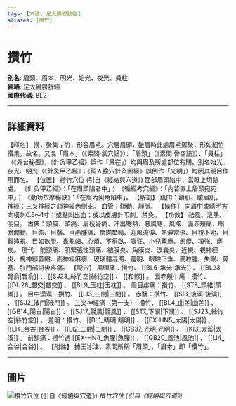 ```yaml
---
tags: [穴道, 足太陽膀胱經]
aliases: [攢竹]
---
```


# 攢竹

**別名**: 眉頭、眉本、明光、始光、夜光、員柱  
**經絡**: 足太陽膀胱經  
**國際代碼**: BL2  

---

## 詳細資料
【釋名】
攢，聚集；竹，形容眉毛。穴居眉頭，皺眉時此處眉毛簇聚，形如細竹攢集，故名。又名「眉本」（《素問‧氣穴論》）、「眉頭」（《素問‧骨空論》）、「員柱」（《外台秘要》，《針灸甲乙經》誤作「員在」）均與眉及所處部位有關。別名始光、夜光、明光（《針灸甲乙經》；《銅人腧穴針灸圖經》誤倒作「光明」）均因其明目作用而名。
【位置】
攢竹穴位 (引自《經絡與穴道》)
面部眉頭陷中，當眶上切跡處。
《針灸甲乙經》：「在眉頭陷者中」；
《循經考穴編》：「內眥直上眉頭宛宛中」；
《動功按摩秘訣》：「在眉內尖角陷中」。
【解剖】
肌肉：額肌、皺眉肌。
神經：三叉神經之額神經內側支。
血管：額動、靜脈。
【操作】
向眉中或睛明方向橫刺0.5～1寸；或點刺出血；或以皮膚針叩刺。禁灸。
【功效】
祛風、泄熱、明目。
古典：頭風、頭痛、眉稜骨痛、汗出寒熱、惡風寒、風眩、面赤頰痛、眼瞼瞤動、目眩、目翳、目赤腫痛、胬肉攀睛、迎風流淚、熱淚常流、目視不明、目難遠視、目如欲脫、鼻鼽衄、心煩、不得臥、癲狂、小兒驚癇、瘛瘲、項強、痔疾。
現代：前額痛、肌緊張性頭痛、結膜炎、角膜炎、淚囊炎、近視、視神經炎、視神經萎縮、面神經麻痹、玻璃體混濁、羞明、眼瞼下垂、麥粒腫、失眠、鼻塞、肛門部術後疼痛。
【配穴】
風頭痛：攢竹、 [[BL6_承光|承光]] 、 [[BL23_腎俞|腎俞]] 、 [[SJ23_絲竹空|絲竹空]] 、 [[和髎]] 。
面赤頰中痛：攢竹、 [[DU28_齦交|齦交]] 、 [[BL9_玉枕|玉枕]] 。
眉目疼痛：攢竹、 [[ST8_頭維|頭維]] 。
目中漠漠：攢竹、 [[LI3_三間|三間]] 。
赤翳：攢竹、 [[SI3_後溪|後溪]] 、 [[SJ2_液門|液門]] 。
三叉神經痛（第一支）：攢竹、 [[BL4_曲差|曲差]] 、 [[GB14_陽白|陽白]] 、 [[SJ17_翳風|翳風]] 、 [[ST7_下關|下關]] 、 [[SJ23_絲竹空|絲竹空]] 。
羞明：攢竹、 [[BL1_睛明|睛明]] 、 [[EX-HN5_太陽|太陽]] 、 [[LI4_合谷|合谷]] 、 [[LI2_二間|二間]] 、 [[GB37_光明|光明]] 、 [[KI3_太溪|太溪]] 。
前額痛：攢竹透 [[EX-HN4_魚腰|魚腰]] ， [[GB20_風池|風池]] 、 [[LI4_合谷|合谷]] 。
【附註】
據王冰注，素問所稱「眉頭」、「眉本」即「攢竹」。

---

## 圖片
![攢竹穴位 (引自《經絡與穴道》)](https://yibian.hopto.org/pic/acu/norm/07/zanzhu(j&a).jpg)
_攢竹穴位 (引自《經絡與穴道》)_

